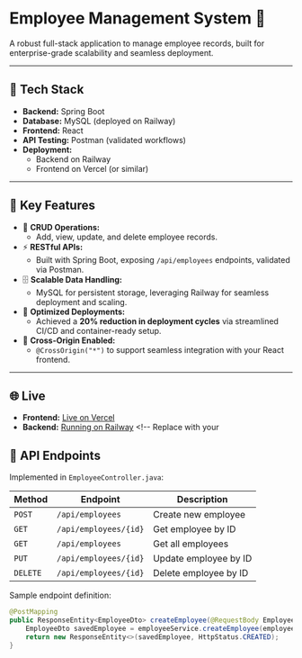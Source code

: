 # Employee Management System 👔

A robust full-stack application to manage employee records, built for enterprise-grade scalability and seamless deployment.

---

## 🚀 Tech Stack
- **Backend:** Spring Boot
- **Database:** MySQL (deployed on Railway)
- **Frontend:** React
- **API Testing:** Postman (validated workflows)
- **Deployment:** 
  - Backend on Railway
  - Frontend on Vercel (or similar)

---

## 🌟 Key Features
- 🔄 **CRUD Operations:**  
  - Add, view, update, and delete employee records.
- ⚡ **RESTful APIs:**  
  - Built with Spring Boot, exposing `/api/employees` endpoints, validated via Postman.
- 🗄️ **Scalable Data Handling:**  
  - MySQL for persistent storage, leveraging Railway for seamless deployment and scaling.
- 🚀 **Optimized Deployments:**  
  - Achieved a **20% reduction in deployment cycles** via streamlined CI/CD and container-ready setup.
- 🔐 **Cross-Origin Enabled:**  
  - `@CrossOrigin("*")` to support seamless integration with your React frontend.

---
## 🌐 Live
- **Frontend:** [Live on Vercel](https://emsonv.vercel.app/) <!-- Replace with your deployed link -->
- **Backend:** [Running on Railway](https://emsonv-production.up.railway.app/) <!-- Replace with your 

## 🧭 API Endpoints
Implemented in `EmployeeController.java`:

| Method | Endpoint               | Description                      |
|--------|-------------------------|----------------------------------|
| `POST` | `/api/employees`        | Create new employee              |
| `GET`  | `/api/employees/{id}`   | Get employee by ID               |
| `GET`  | `/api/employees`        | Get all employees                |
| `PUT`  | `/api/employees/{id}`   | Update employee by ID            |
| `DELETE` | `/api/employees/{id}` | Delete employee by ID            |

Sample endpoint definition:
```java
@PostMapping
public ResponseEntity<EmployeeDto> createEmployee(@RequestBody EmployeeDto employeeDto) {
    EmployeeDto savedEmployee = employeeService.createEmployee(employeeDto);
    return new ResponseEntity<>(savedEmployee, HttpStatus.CREATED);
}
